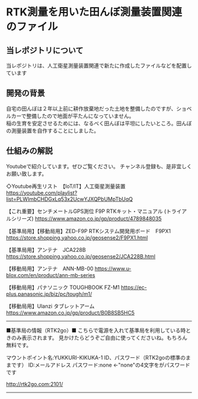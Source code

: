 # RTK測量を用いた田んぼ測量装置関連のファイル

## 当レポジトリについて
当レポジトリは、人工衛星測量装置関連で新たに作成したファイルなどを配置しています

## 開発の背景
自宅の田んぼは２年以上前に耕作放棄地だった土地を整備したのですが、ショベルカーで整備したので地面が平たんになっていません。  
稲の生育を安定させるためには、なるべく田んぼは平坦にしたいところ。田んぼの測量装置を自作することにしました。  

## 仕組みの解説
Youtubeで紹介しています。ぜひご覧ください。 
チャンネル登録も、是非宜しくお願い致します。

◇Youtube再生リスト　【IoT/IT】人工衛星測量装置  
https://youtube.com/playlist?list=PLWImbCHDGxLq53x2UcwYJXQPbUMpTbUqQ  



【これ重要】センチメートルGPS測位 F9P RTKキット・マニュアル (トライアルシリーズ) 
https://www.amazon.co.jp/gp/product/4789848035

【基準局用】【移動局用】ZED-F9P RTKシステム開発用ボード　F9PX1
https://store.shopping.yahoo.co.jp/geosense2/F9PX1.html

【基準局用】アンテナ　JCA228B
https://store.shopping.yahoo.co.jp/geosense2/JCA228B.html

【移動局用】アンテナ　ANN-MB-00
https://www.u-blox.com/en/product/ann-mb-series

【移動局用】パナソニック TOUGHBOOK FZ-M1
https://ec-plus.panasonic.jp/biz/pc/tough/m1/

【移動局用】Ulanzi タブレットアーム
https://www.amazon.co.jp/gp/product/B0B8SB5HC5

------------------------------------
■基準局の情報（RTK2go）■
こちらで電源を入れて基準局を利用している時ときのみ表示されます。
見かけたらどうぞご自由に使ってくださいね。もちろん無料です。

マウントポイント名:YUKKURI-KIKUKA-1
ID、パスワード（RTK2goの標準のままです）
ID:メールアドレス
パスワード:none ←"none"の4文字をがパスワードです

http://rtk2go.com:2101/

------------------------------------
